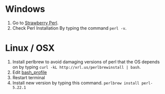 # Windows
1. Go to [Strawberry Perl](http://strawberryperl.com).
2. Check Perl Installation By typing the command `perl -v`.

# Linux / OSX
1. Install perlbrew to avoid damaging versions of perl that the OS depends on by typing `curl -kL http://xrl.us/perlbrewinstall | bash`.
2. Edit [bash_profile](https://caddydz.github.io/bash_profile)
3. Restart terminal
4. Install new version by typing this command.
`perlbrew install perl-5.22.1`

